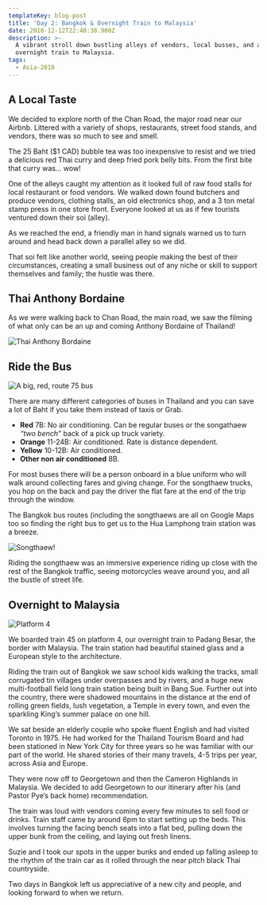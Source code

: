 ```yaml
---
templateKey: blog-post
title: 'Day 2: Bangkok & Overnight Train to Malaysia'
date: 2018-12-12T22:40:38.900Z
description: >-
  A vibrant stroll down bustling alleys of vendors, local busses, and an
  overnight train to Malaysia. 
tags:
  - Asia-2018
---
```

## A Local Taste
We decided to explore north of the Chan Road, the major road near our Airbnb. Littered with a variety of shops, restaurants, street food stands, and vendors, there was so much to see and smell.

The 25 Baht ($1 CAD) bubble tea was too inexpensive to resist and we tried a delicious red Thai curry and deep fried pork belly bits. From the first bite that curry was... wow!

One of the alleys caught my attention as it looked full of raw food stalls for local restaurant or food vendors. We walked down found butchers and produce vendors, clothing stalls, an old electronics shop, and a 3 ton metal stamp press in one store front. Everyone looked at us as if few tourists ventured down their soi (alley).

As we reached the end, a friendly man in hand signals warned us to turn around and head back down a parallel alley so we did. 

That soi felt like another world, seeing people making the best of their circumstances, creating a small business out of any niche or skill to support themselves and family; the hustle was there. 

## Thai Anthony Bordaine

As we were walking back to Chan Road, the main road, we saw the filming of what only can be an up and coming Anthony Bordaine of Thailand!

![Thai Anthony Bordaine](/img/b32a8e6e-ec12-42e9-98ba-77f38a4d9728.jpeg)

## Ride the Bus

![A big, red, route 75 bus](/img/dbc4c37b-fe0e-41ef-ba9b-8fc60536a672.jpeg)

There are many different categories of buses in Thailand and you can save a lot of Baht if you take them instead of taxis or Grab. 

- **Red** 7B: No air conditioning. Can be regular buses or the songathaew *“two bench”* back of a pick up truck variety.
- **Orange** 11-24B: Air conditioned. Rate is distance dependent. 
- **Yellow** 10-12B: Air conditioned. 
- **Other non air conditioned** 8B. 

For most buses there will be a person onboard in a blue uniform who will walk around collecting fares and giving change. For the songthaew trucks, you hop on the back and pay the driver the flat fare at the end of the trip through the window.

The Bangkok bus routes (including the songthaews are all on Google Maps too so finding the right bus to get us to the Hua Lamphong train station was a breeze. 

![Songthaew!](/img/a679d2c2-8d45-4929-bb33-7775e6f953da.jpeg)

Riding the songthaew was an immersive experience riding up close with the rest of the Bangkok traffic, seeing motorcycles weave around you, and all the bustle of street life. 

## Overnight to Malaysia

![Platform 4](/img/1b56cf1b-b608-4ef3-936f-6016c228a17b.jpeg)

We boarded train 45 on platform 4, our overnight train to Padang Besar, the border with Malaysia. The train station had beautiful stained glass and a European style to the architecture. 

Riding the train out of Bangkok we saw school kids walking the tracks, small corrugated tin villages under overpasses and by rivers, and a huge new multi-football field long train station being built in Bang Sue. Further out into the country, there were shadowed mountains in the distance at the end of rolling green fields, lush vegetation, a Temple in every town, and even the sparkling King’s summer palace on one hill. 

We sat beside an elderly couple who spoke fluent English and had visited Toronto in 1975. He had worked for the Thailand Tourism Board and had been stationed in New York City for three years so he was familiar with our part of the world. He shared stories of their many travels, 4-5 trips per year, across Asia and Europe. 

They were now off to Georgetown and then the Cameron Highlands in Malaysia. We decided to add Georgetown to our itinerary after his (and Pastor Pye’s back home) recommendation.

The train was loud with vendors coming every few minutes to sell food or drinks. Train staff came by around 6pm to start setting up the beds. This involves turning the facing bench seats into a flat bed, pulling down the upper bunk from the ceiling, and laying out fresh linens.

Suzie and I took our spots in the upper bunks and ended up falling asleep to the rhythm of the train car as it rolled through the near pitch black Thai countryside.

Two days in Bangkok left us appreciative of a new city and people, and looking forward to when we return.
